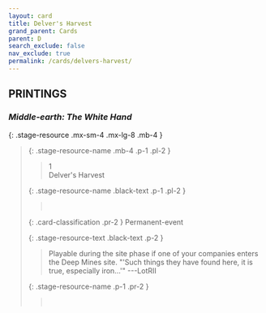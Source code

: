 ```yaml
---
layout: card
title: Delver's Harvest
grand_parent: Cards
parent: D
search_exclude: false
nav_exclude: true
permalink: /cards/delvers-harvest/
---
```


## PRINTINGS


### _Middle-earth: The White Hand_

{: .stage-resource .mx-sm-4 .mx-lg-8 .mb-4 }
> {: .stage-resource-name .mb-4 .p-1 .pl-2 }
> > <div class="card-mp">1</div>
> > <div class="card-name">Delver's Harvest</div>
>
> {: .stage-resource-name .black-text .p-1 .pl-2 }
> > &nbsp;
>
> {: .card-classification .pr-2 }
> Permanent-event
>
> {: .stage-resource-text .black-text .p-2 }
> > Playable during the site phase if one of your companies enters the Deep Mines site.   "'Such things they have found here, it is true, especially iron...'" ---LotRII 
> 
> {: .stage-resource-name .p-1 .pr-2 }
> > <div class="card-shield"></div>
> > <div class="card-corruption">&nbsp;</div>
